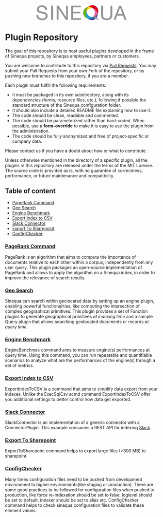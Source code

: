 <img src="sinequa-logo-light-lg.png" width="300" style="margin: auto; display: block;">

# Plugin Repository

The goal of this repository is to host useful plugins developed in the frame of Sinequa projects, by Sinequa employees, partners or customers.

You are welcome to contribute to this repository via [Pull Requests](https://help.github.com/en/github/collaborating-with-issues-and-pull-requests/about-pull-requests). You may submit your Pull Requests from your own Fork of the repository, or by pushing new branches to this repository, if you are a member.

Each plugin must fulfill the following requirements:

- It must be packaged in its own subdirectory, along with its dependencies (forms, resource files, etc.), following if possible the standard structure of the Sinequa configuration folder.
- It should also include a detailed README file explaining how to use it.
- The code should be clean, readable and commented.
- The code should be parameterized rather than hard-coded. When possible, use a **form-override** to make it is easy to use the plugin from the administration.
- The code should be fully anonymized and free of project-specific or company data.

Please contact us if you have a doubt about how or what to contribute.

Unless otherwise mentioned in the directory of a specific plugin, all the plugins in this repository are released under the terms of the MIT License. The source code is provided as is, with no guarantee of correctness, performance, or future maintenance and compatibility.

## Table of content

- [PageRank Command](#pagerank-command)
- [Geo Search](#geo-search)
- [Engine Benchmark](#engine-benchmark)
- [Export Index to CSV](#export-index-to-csv)
- [Slack Connector](#slack-connector)
- [Export To Sharepoint](#export-to-sharepoint)
- [ConfigChecker](#configchecker)

### [PageRank Command](https://github.com/sinequa/plugins/tree/master/PageRank)

PageRank is an algorithm that aims to compute the importance of documents relative to each other within a corpus, independently from any user query. This plugin packages an open-source implementation of PageRank and allows to apply the algorithm on a Sinequa index, in order to improve the relevance of search results.

### [Geo Search](https://github.com/sinequa/plugins/tree/master/GeoSearch)

Sinequa can search within geolocated data by setting up an engine plugin, enabling powerful functionalities, like computing the intersection of complex geographical primitives. This plugin provides a set of Function plugins to generate geographical primitives _at indexing time_ and a sample Query plugin that allows searching geolocated documents or records _at query time_.

### [Engine Benchmark](https://github.com/sinequa/plugins/tree/master/EngineBenchmark)

EngineBenchmak command aims to measure engine(s) performances at query time. Using this command, you can run repeatable and quantifiable scenarios to analyze what are the performances of the engine(s) through a set of metrics.

### [Export Index to CSV](https://github.com/sinequa/plugins/tree/master/ExportIndexToCSV)

ExportIndexToCSV is a command that aims to simplify data export from your indexes. Unlike the ExecSqlCsv scmd command ExportIndexToCSV offer you additional settings to better control how data get exported.

### [Slack Connector](https://github.com/sinequa/plugins/tree/master/SlackConnector)

SlackConnector is an implementation of a generic connector with a ConnectorPlugin. This example consumes a REST API for indexing [Slack](https://www.slack.com).

### [Export To Sharepoint](https://github.com/sinequa/plugins/tree/master/ExportToSharepoint)

ExportToSharepoint command helps to export large files (>300 MB) to sharepoint.

### [ConfigChecker](https://github.com/sinequa/plugins/tree/master/ConfigChecker)

Many times configuration files need to be pushed from development environment to higher environments(like staging or production).
There are some good practices to be followed for configuration files when pushed to production, like force re-indexation should be set to false, loglevel should be set to default, indexer should be set to alias etc. ConfigChecker command helps to check sinequa configuration files to validate these element values.
